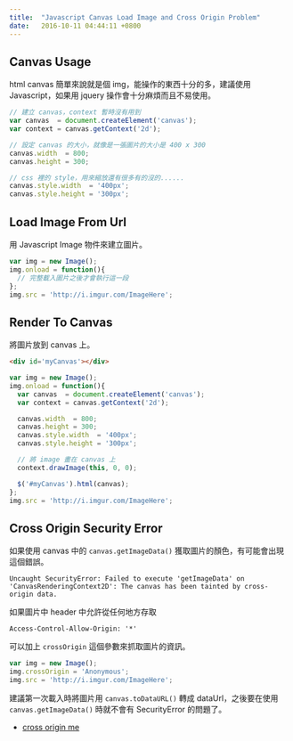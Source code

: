 ```yaml
---
title:  "Javascript Canvas Load Image and Cross Origin Problem"
date:   2016-10-11 04:44:11 +0800
---
```



## Canvas Usage

html canvas 簡單來說就是個 img，能操作的東西十分的多，建議使用 Javascript，如果用 jquery 操作會十分麻煩而且不易使用。

```js
// 建立 canvas，context 暫時沒有用到
var canvas  = document.createElement('canvas');
var context = canvas.getContext('2d');

// 設定 canvas 的大小，就像是一張圖片的大小是 400 x 300
canvas.width  = 800;
canvas.height = 300;

// css 裡的 style，用來縮放還有很多有的沒的......
canvas.style.width  = '400px';
canvas.style.height = '300px';
```

## Load Image From Url

用 Javascript Image 物件來建立圖片。

```js
var img = new Image();
img.onload = function(){
  // 完整載入圖片之後才會執行這一段
};
img.src = 'http://i.imgur.com/ImageHere';
```

<!--excerpt-->

## Render To Canvas

將圖片放到 canvas 上。

```html
<div id='myCanvas'></div>
```

```js
var img = new Image();
img.onload = function(){
  var canvas  = document.createElement('canvas');
  var context = canvas.getContext('2d');

  canvas.width  = 800;
  canvas.height = 300;
  canvas.style.width  = '400px';
  canvas.style.height = '300px';

  // 將 image 畫在 canvas 上
  context.drawImage(this, 0, 0);

  $('#myCanvas').html(canvas);
};
img.src = 'http://i.imgur.com/ImageHere';
```


## Cross Origin Security Error

如果使用 canvas 中的 `canvas.getImageData()` 獲取圖片的顏色，有可能會出現這個錯誤。

```
Uncaught SecurityError: Failed to execute 'getImageData' on 'CanvasRenderingContext2D': The canvas has been tainted by cross-origin data.
```

如果圖片中 header 中允許從任何地方存取

```
Access-Control-Allow-Origin: '*'
```

可以加上 `crossOrigin` 這個參數來抓取圖片的資訊。

```js
var img = new Image();
img.crossOrigin = 'Anonymous';
img.src = 'http://i.imgur.com/ImageHere';
```

建議第一次載入時將圖片用 `canvas.toDataURL()` 轉成 dataUrl，之後要在使用 `canvas.getImageData()` 時就不會有 SecurityError 的問題了。

- [cross origin me](http://crossorigin.me/)
